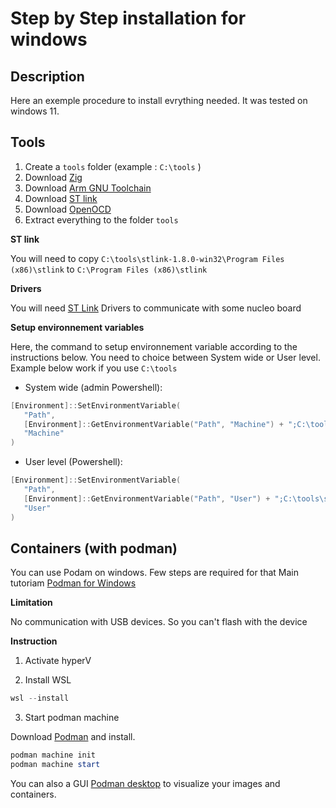 # Step by Step installation for windows

## Description

Here an exemple procedure to install evrything needed. It was tested on windows 11.


## Tools

1. Create a `tools` folder (example : `C:\tools` )
2. Download [Zig](https://ziglang.org/builds/zig-windows-x86_64-0.14.0-dev.3213+53216d2f2.zip)
3. Download [Arm GNU Toolchain](https://github.com/xpack-dev-tools/arm-none-eabi-gcc-xpack/releases/tag/v14.2.1-1.1)
4. Download [ST link](https://github.com/stlink-org/stlink/releases/tag/v1.8.0)
5. Download [OpenOCD](https://github.com/xpack-dev-tools/openocd-xpack/releases/tag/v0.12.0-4)
6. Extract everything to the folder `tools`


**ST link**

You will need to copy `C:\tools\stlink-1.8.0-win32\Program Files (x86)\stlink` to `C:\Program Files (x86)\stlink`

**Drivers**

You will need [ST Link](https://www.st.com/en/development-tools/stsw-link009.html) Drivers to communicate with some nucleo board

**Setup environnement variables**

Here, the command to setup environnement variable according to the instructions below.
You need to choice between System wide or User level. Example below work if you use `C:\tools` 

- System wide (admin Powershell):

```powershell
[Environment]::SetEnvironmentVariable(
   "Path",
   [Environment]::GetEnvironmentVariable("Path", "Machine") + ";C:\tools\stlink-1.8.0-win32\bin;C:\tools\zig-windows-x86_64-0.14.0-dev.3213+53216d2f2;C:\tools\xpack-arm-none-eabi-gcc-14.2.1-1.1\bin;C:\tools\xpack-openocd-0.12.0-4\bin",
   "Machine"
)
```
- User level (Powershell):

```powershell
[Environment]::SetEnvironmentVariable(
   "Path",
   [Environment]::GetEnvironmentVariable("Path", "User") + ";C:\tools\stlink-1.8.0-win32\bin;C:\tools\zig-windows-x86_64-0.14.0-dev.3213+53216d2f2;C:\tools\xpack-arm-none-eabi-gcc-14.2.1-1.1\bin;C:\tools\xpack-openocd-0.12.0-4\bin",
   "User"
)
```


## Containers (with podman)

You can use Podam on windows. Few steps are required for that
Main tutoriam [Podman for Windows](https://github.com/containers/podman/blob/main/docs/tutorials/podman-for-windows.md)


**Limitation**

No communication with USB devices. So you can't flash with the device

**Instruction**

1. Activate hyperV 


2. Install WSL

```powershell
wsl --install
```

3. Start podman machine

Download [Podman](https://github.com/containers/podman/releases) and install.

```powershell
podman machine init
podman machine start
````




You can also a GUI [Podman desktop](https://podman-desktop.io/) to visualize your images and containers.